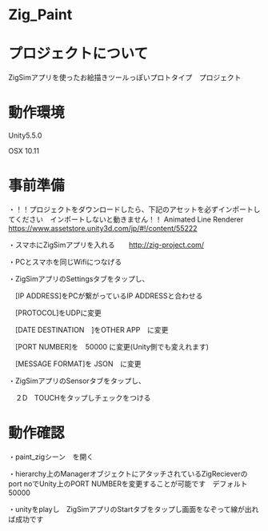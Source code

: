 # Zig_Paint

# プロジェクトについて

ZigSimアプリを使ったお絵描きツールっぽいプロトタイプ　プロジェクト

# 動作環境 

Unity5.5.0

OSX 10.11

# 事前準備

・！！プロジェクトをダウンロードしたら、下記のアセットを必ずインポートしてください　インポートしないと動きません！！
Animated Line Renderer
https://www.assetstore.unity3d.com/jp/#!/content/55222

・スマホにZigSimアプリを入れる　　http://zig-project.com/

・PCとスマホを同じWifiにつなげる

・ZigSimアプリのSettingsタブをタップし、

　[IP ADDRESS]をPCが繋がっているIP ADDRESSと合わせる
 
　[PROTOCOL]をUDPに変更
 
　[DATE DESTINATION　]をOTHER APP　に変更

　[PORT NUMBER]を　50000 に変更(Unity側でも変えれます)

　[MESSAGE FORMAT]を JSON　に変更

・ZigSimアプリのSensorタブをタップし、

　２D　TOUCHをタップしチェックをつける

# 動作確認

・paint_zigシーン　を開く
 
 ・hierarchy上のManagerオブジェクトにアタッチされているZigRecieverのport noでUnity上のPORT NUMBERを変更することが可能です　デフォルト 50000
 
 ・unityをplayし　ZigSimアプリのStartタブをタップし画面をなぞって線が出れば成功です
 
 
